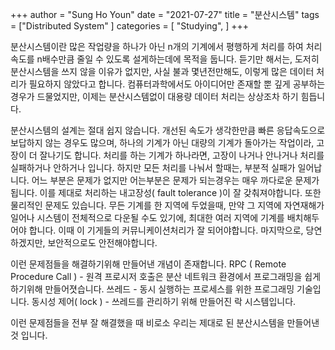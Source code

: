 +++ 
	author = "Sung Ho Youn" 
	date = "2021-07-27"
	title = "분산시스템" 
	tags = ["Distributed System" ] 
	categories = [ "Studying", ] 
+++

분산시스템이란 많은 작업량을 하나가 아닌 n개의 기계에서 평행하게 처리를 하여 처리 속도를 n배수만큼 줄일 수 있도록 설게하는데에 목적을 둡니다.
듣기만 해서는, 도저히 분산시스템을 쓰지 않을 이유가 없지만, 사실 불과 몇년전만해도, 이렇게 많은 데이터 처리가 필요하지 않았다고 합니다.
컴퓨터과학에서도 아이디어만 존재할 뿐 깊게 공부하는 경우가 드물었지만, 이제는 분산시스템없이 대용량 데이터 처리는 상상조차 하기 힘듭니다.

분산시스템의 설계는 절대 쉽지 않습니다. 개선된 속도가 생각한만큼 빠른 응답속도으로 보답하지 않는 경우도 많으며, 하나의 기계가 아닌 대량의 기계가 돌아가는 작업이라,
고장이 더 잘나기도 합니다. 처리를 하는 기계가 하나라면, 고장이 나거나 안나거나 처리를 실패하거나 안하거나 입니다. 하지만 모든 처리를 나눠서 할때는, 부분적 실패가 일어납니다.
어느 부분은 문제가 없지만 어는부분은 문제가 되는경우는 매우 까다로운 문제가 됩니다. 이를 제대로 처리하는 내고장성( fault tolerance )이 잘 갖춰져야합니다. 또한 물리적인 문제도 있습니다. 무든 기계를 한 지역에 두었을때,
만약 그 지역에 자연재해가 일어나 시스템이 전체적으로 다운될 수도 있기에, 최대한 여러 지역에 기계를 배치해두어야 합니다. 이때 이 기게들의 커뮤니케이션처리가 잘 되어야합니다.
마지막으로, 당연하겠지만, 보안적으로도 안전해야합니다.

이런 문제점들을 해결하기위해 만들어낸 개념이 존재합니다.
RPC ( Remote Procedure Call ) - 원격 프로시저 호출은 분산 네트워크 환경에서 프로그래밍을 쉽게 하기위해 만들어졋습니다.
쓰레드 - 동시 실행하는 프로세스를 위한 프로그래밍 기술입니다.
동시성 제어( lock ) - 쓰레드를 관리하기 위해 만들어진 락 시스템입니다. 
 
이런 문제점들을 전부 잘 해결했을 때 비로소 우리는 제대로 된 분산시스템을 만들어낸것 입니다.

  